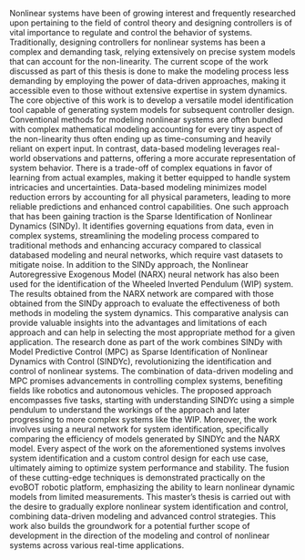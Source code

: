 Nonlinear systems have been of growing interest and frequently researched upon pertaining to the field of control theory and designing controllers is of vital importance to regulate and control the behavior of systems. Traditionally, designing controllers for nonlinear systems has been a complex and demanding task, relying extensively on precise system models that can account for the non-linearity. The current scope of the work discussed as part of this thesis is done to make the modeling process less demanding by employing the power of data-driven approaches, making it accessible even to those without extensive expertise in system dynamics. The core objective of this work is to develop a versatile model identification tool capable of generating system models for subsequent controller design. 
Conventional methods for modeling nonlinear systems are often bundled with complex mathematical modeling accounting for every tiny aspect of the non-linearity thus often ending up as time-consuming and heavily reliant on expert input. In contrast, data-based modeling leverages real-world observations and patterns, offering a more accurate representation of system behavior. There is a trade-off of complex equations in favor of learning from actual examples, making it better equipped to handle system intricacies and uncertainties. Data-based modeling minimizes model reduction errors by accounting for all physical parameters, leading to more reliable predictions and enhanced control capabilities. 
One such approach that has been gaining traction is the Sparse Identification of Nonlinear Dynamics (SINDy). It identifies governing equations from data, even in complex systems, streamlining the modeling process compared to traditional methods and enhancing accuracy compared to classical databased modeling and neural networks, which require vast datasets to mitigate noise. 
In addition to the SINDy approach, the Nonlinear Autoregressive Exogenous Model (NARX) neural network has also been used for the identification of the Wheeled Inverted Pendulum (WIP) system. The results obtained from the NARX network are compared with those obtained from the SINDy approach to evaluate the effectiveness of both methods in modeling the system dynamics. This comparative analysis can provide valuable insights into the advantages and limitations of each approach and can help in selecting the most appropriate method for a given application. 
The research done as part of the work combines SINDy with Model Predictive Control (MPC) as Sparse Identification of Nonlinear Dynamics with Control (SINDYc), revolutionizing the identification and control of nonlinear systems. The combination of data-driven modeling and MPC promises advancements in controlling complex systems, benefiting fields like robotics and autonomous vehicles. The proposed approach encompasses five tasks, starting with understanding SINDYc using a simple pendulum to understand the workings of the approach and later progressing to more complex systems like the WIP. Moreover, the work involves using a neural network for system identification, specifically comparing the efficiency of models generated by SINDYc and the NARX model. Every aspect of the work on the aforementioned systems involves system identification and a custom control design for each use case, ultimately aiming to optimize system performance and stability. The fusion of these cutting-edge techniques is demonstrated practically on the evoBOT robotic platform, emphasizing the ability to learn nonlinear dynamic models from limited measurements. 
This master’s thesis is carried out with the desire to gradually explore nonlinear system identification and control, combining data-driven modeling and advanced control strategies. This work also builds the groundwork for a potential further scope of development in the direction of the modeling and control of nonlinear systems across various real-time applications.
